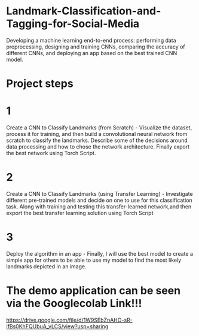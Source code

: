 # Landmark-Classification-and-Tagging-for-Social-Media

Developing a machine learning end-to-end process: performing data preprocessing, designing and training CNNs, comparing the accuracy of different CNNs, and deploying an app based on the best trained CNN model.

# Project steps
# 1
Create a CNN to Classify Landmarks (from Scratch) - Visualize the dataset, process it for training, and then build a convolutional neural network from scratch to classify the landmarks. Describe some of the decisions around data processing and how to chose the network architecture. Finally export the best network using Torch Script.

# 2
Create a CNN to Classify Landmarks (using Transfer Learning) - Investigate different pre-trained models and decide on one to use for this classification task. Along with training and testing this transfer-learned network,and then export the best transfer learning solution using Torch Script

# 3
Deploy the algorithm in an app - Finally, I will use the best model to create a simple app for others to be able to use my model to find the most likely landmarks depicted in an image. 

# The demo application can be seen via the Googlecolab Link!!!
https://drive.google.com/file/d/1W9SEbZnAHO-sR-ifBs0KhFQUbuA_vLCS/view?usp=sharing
